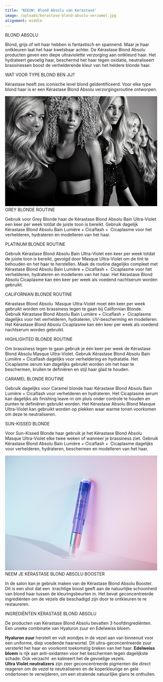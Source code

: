 ```yaml
---
title: 'NIEUW: Blond Absolu van Kerastase'
image: /uploads/kerastase-blond-absolu-verzamel.jpg
alignment: middle
---
```


BLOND ABSOLU

Blond, grijs of wit haar hebben is fantastisch en spannend. Maar je haar ontkleuren laat het haar kwetsbaar achter. De K&eacute;rastase Blond Absolu producten geven een diepe ultraviolette verzorging aan ontkleurd haar. Het hydrateert gevoelig haar, beschermd het haar tegen oxidatie, neutraliseert brassinessen boost de verhelderende kleur van het heldere blonde haar.

WAT VOOR TYPE BLOND BEN JIJ?

K&eacute;rastase heeft zes iconische level blond ge&iuml;dentificeerd. Voor elke type blond haar is er een K&eacute;rastase Blond Absolu verzorgingsroutine ontworpen.

![](/uploads/kerastase-blond-absolu-dames.jpg)GREY BLONDE ROUTINE

Gebruik voor Grey Blonde haar de K&eacute;rastase Blond Absolu Bain Ultra-Violet een keer per week totdat de juiste toon is bereikt. Gebruik dagelijk K&eacute;rastase Blond Absolu Bain Lumi&eacute;re + Cicaflash +&nbsp; Cicaplasme voor het verhelderen, hydrateren en modelleren van het haar.

PLATINUM BLONDE ROUTINE

Gebruik K&eacute;rastase Blond Absolu Bain Ultra-Violet een keer per week totdat de juiste toon is bereikt, gevolgd door Masque Ultra-Violet om de tint te behouden en het haar te herstellen. Maak de routine dagelijks compleet met K&eacute;rastase Blond Absolu Bain Lumi&egrave;re + Cicaflash +&nbsp; Cicaplasme voor het verhelderen, hydrateren en modelleren van het haar. Het K&eacute;rastase Blond Absolu Cicaplasme kan &eacute;&eacute;n keer per week als voedend nachtserum worden gebruikt.

CALIFORNIAN BLONDE ROUTINE

K&eacute;rastase Blond Absolu&nbsp; Masque Ultra-Violet moet &eacute;&eacute;n keer per week gebruikt worden om brassiness tegen te gaan bij Californian Blonde. Gebruik K&eacute;rastase Blond Absolu Bain Lumi&egrave;re + Cicaflash +&nbsp; Cicaplasme dagelijks voor het verhelderen, hydrateren, UV-bescherming en modelleren. Het K&eacute;rastase Blond Absolu Cicaplasme kan &eacute;&eacute;n keer per week als voedend nachtserum worden gebruikt.

HIGHLIGHTED BLONDE ROUTINE

Om brassiness tegen te gaan gebruik je &eacute;&eacute;n keer per week de K&eacute;rastase Blond Absolu Masque Ultra-Violet. Gebruik K&eacute;rastase Blond Absolu Bain Lumi&egrave;re + Cicaflash dagelijks voor verheldering en hydratatie. Het Cicaplasme serum kan dagelijks gebruikt worden om het haar te beschermen, krullen te defini&euml;ren en stijl haar glad te houden.

CARAMEL BLONDE ROUTINE

Gebruik dagelijks voor Caramel blonde haar K&eacute;rastase Blond Absolu Bain Lumi&egrave;re + Cicaflash voor verhelderen en hydrateren. Het Cicaplasme serum kan dagelijks als finishing leave-in om pluis onder controle te houden en punten te defini&euml;ren gebruikt worden. Het K&eacute;rastase Absolu Blond Masque Ultra-Violet kan gebruikt worden op plekken waar warme tonen voorkomen om deze te neutraliseren.

SUN-KISSED BLONDE

Voor Sun-Kissed Blonde haar gebruik je het K&eacute;rastase Blond Absolu Masque Ultra-Violet elke twee weken of wanneer je brassiness ziet. Gebruik K&eacute;rastase Blond Absolu Bain Lumi&egrave;re + Cicaflash +&nbsp; Cicaplasme dagelijks voor verhelderen, hydrateren, beschermen en modelleren van het haar.

![](/uploads/kerastase-blond-absolu-booster-cicifibre.jpg)NEEM JE K&Eacute;RASTASE BLOND ABSOLU BOOSTER

In de salon kan je gebruik maken van de K&eacute;rastase Blond Absolu Booster. Dit is een shot dat een &nbsp;krachtige boost geeft aan de natuurlijke schoonheid van blond haar tussen de kleuringsbeurten in. Het bevat geconcentreerde ingredi&euml;nten om de vezels die beschadigd zijn door te ontkleuren te re restaureren.

INGREDI&Euml;NTEN K&Eacute;RASTASE BLOND ABSOLU

De producten van K&eacute;rastase Blond Absolu bevatten 3 hoofdingredi&euml;nten. Een unieke combinatie van Hyaluron zuur en Edelweiss bloem.

**Hyaluron zuur**&nbsp;herstelt en vult wondjes in de vezel aan van binnenuit voor een uniforme, diep voedende haarwortel. Dit ultra-geconcentreerde zuur versterkt het haar en voorkomt toekomstig breken van het haar. **Edelweiss bloem**&nbsp;is rijk aan anti-oxidanten voor het beschermen tegen dagelijkste schade. Ook verzacht&nbsp; en kalmeert het de gevoelige vezels.<br>**Ultra Violet neutralizers**&nbsp;zijn zeer geconcentreerde pigmenten die direct reageren om de vezel te neutraliseren en de koperkleurige en gele ondertonen te verwijderen, om een stralende natuurlijke glans te onthullen.